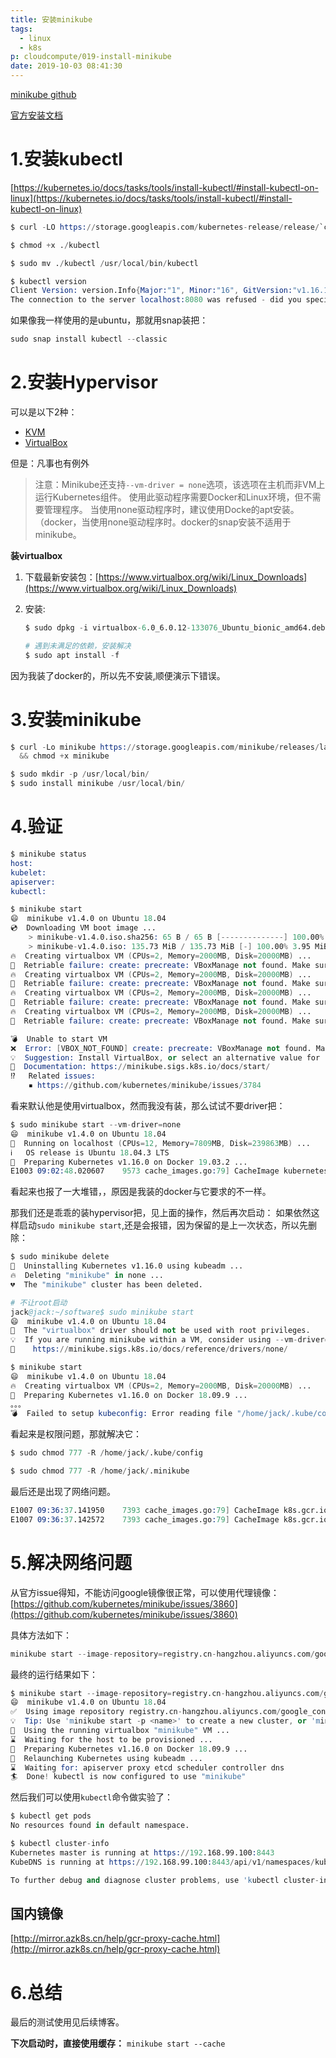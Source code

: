 ```yaml
---
title: 安装minikube
tags:
  - linux
  - k8s
p: cloudcompute/019-install-minikube
date: 2019-10-03 08:41:30
---
```


[minikube github](https://github.com/kubernetes/minikube/releases)

[官方安装文档](https://kubernetes.io/docs/tasks/tools/install-minikube/)

# 1.安装kubectl

[https://kubernetes.io/docs/tasks/tools/install-kubectl/#install-kubectl-on-linux](https://kubernetes.io/docs/tasks/tools/install-kubectl/#install-kubectl-on-linux)

```s
$ curl -LO https://storage.googleapis.com/kubernetes-release/release/`curl -s https://storage.googleapis.com/kubernetes-release/release/stable.txt`/bin/linux/amd64/kubectl

$ chmod +x ./kubectl

$ sudo mv ./kubectl /usr/local/bin/kubectl

$ kubectl version
Client Version: version.Info{Major:"1", Minor:"16", GitVersion:"v1.16.1", GitCommit:"d647ddbd755faf07169599a625faf302ffc34458", GitTreeState:"clean", BuildDate:"2019-10-02T17:01:15Z", GoVersion:"go1.12.10", Compiler:"gc", Platform:"linux/amd64"}
The connection to the server localhost:8080 was refused - did you specify the right host or port?
```

如果像我一样使用的是ubuntu，那就用snap装把：
```s
sudo snap install kubectl --classic
```

# 2.安装Hypervisor

可以是以下2种：

* [KVM](https://www.linux-kvm.org/page/Main_Page)
* [VirtualBox](https://www.virtualbox.org/wiki/Downloads)

但是：凡事也有例外

> 注意：Minikube还支持`--vm-driver = none`选项，该选项在主机而非VM上运行Kubernetes组件。 使用此驱动程序需要Docker和Linux环境，但不需要管理程序。 当使用none驱动程序时，建议使用Docke的apt安装。（docker，当使用none驱动程序时。docker的snap安装不适用于minikube。

**装virtualbox**

1. 下载最新安装包：[https://www.virtualbox.org/wiki/Linux_Downloads](https://www.virtualbox.org/wiki/Linux_Downloads)

2. 安装:
    ```s
    $ sudo dpkg -i virtualbox-6.0_6.0.12-133076_Ubuntu_bionic_amd64.deb

    # 遇到未满足的依赖，安装解决
    $ sudo apt install -f
    ```

因为我装了docker的，所以先不安装,顺便演示下错误。

# 3.安装minikube

```s
$ curl -Lo minikube https://storage.googleapis.com/minikube/releases/latest/minikube-linux-amd64 \
  && chmod +x minikube

$ sudo mkdir -p /usr/local/bin/
$ sudo install minikube /usr/local/bin/
```

# 4.验证

```s
$ minikube status
host: 
kubelet: 
apiserver: 
kubectl: 

$ minikube start
😄  minikube v1.4.0 on Ubuntu 18.04
💿  Downloading VM boot image ...
    > minikube-v1.4.0.iso.sha256: 65 B / 65 B [--------------] 100.00% ? p/s 0s
    > minikube-v1.4.0.iso: 135.73 MiB / 135.73 MiB [-] 100.00% 3.95 MiB p/s 34s
🔥  Creating virtualbox VM (CPUs=2, Memory=2000MB, Disk=20000MB) ...
🔄  Retriable failure: create: precreate: VBoxManage not found. Make sure VirtualBox is installed and VBoxManage is in the path
🔥  Creating virtualbox VM (CPUs=2, Memory=2000MB, Disk=20000MB) ...
🔄  Retriable failure: create: precreate: VBoxManage not found. Make sure VirtualBox is installed and VBoxManage is in the path
🔥  Creating virtualbox VM (CPUs=2, Memory=2000MB, Disk=20000MB) ...
🔄  Retriable failure: create: precreate: VBoxManage not found. Make sure VirtualBox is installed and VBoxManage is in the path
🔥  Creating virtualbox VM (CPUs=2, Memory=2000MB, Disk=20000MB) ...
🔄  Retriable failure: create: precreate: VBoxManage not found. Make sure VirtualBox is installed and VBoxManage is in the path

💣  Unable to start VM
❌  Error: [VBOX_NOT_FOUND] create: precreate: VBoxManage not found. Make sure VirtualBox is installed and VBoxManage is in the path
💡  Suggestion: Install VirtualBox, or select an alternative value for --vm-driver
📘  Documentation: https://minikube.sigs.k8s.io/docs/start/
⁉️   Related issues:
    ▪ https://github.com/kubernetes/minikube/issues/3784
```

看来默认他是使用virtualbox，然而我没有装，那么试试不要driver把：

```s
$ sudo minikube start --vm-driver=none
😄  minikube v1.4.0 on Ubuntu 18.04
🤹  Running on localhost (CPUs=12, Memory=7809MB, Disk=239863MB) ...
ℹ️   OS release is Ubuntu 18.04.3 LTS
🐳  Preparing Kubernetes v1.16.0 on Docker 19.03.2 ...
E1003 09:02:48.020607    9573 cache_images.go:79] CacheImage kubernetesui/dashboard:v2.0.0-beta4 -> /home/jack/.minikube/cache/images/kubernetesui/dashboard_v2.0.0-beta4 failed: Get https://index.docker.io/v2/kubernetesui/dashboard/manifests/v2.0.0-beta4: x509: certificate is valid for staging.ogwee.com, staging.gonift.com, perf.gonift.com, staging.getmynift.com, st.nift.me, not index.docker.io

```

看起来也报了一大堆错，，原因是我装的docker与它要求的不一样。

那我们还是乖乖的装hypervisor把，见上面的操作，然后再次启动： 如果依然这样启动`sudo minikube start`,还是会报错，因为保留的是上一次状态，所以先删除：

```s
$ sudo minikube delete
🔄  Uninstalling Kubernetes v1.16.0 using kubeadm ...
🔥  Deleting "minikube" in none ...
💔  The "minikube" cluster has been deleted.

# 不让root启动
jack@jack:~/software$ sudo minikube start
😄  minikube v1.4.0 on Ubuntu 18.04
🛑  The "virtualbox" driver should not be used with root privileges.
💡  If you are running minikube within a VM, consider using --vm-driver=none:
📘    https://minikube.sigs.k8s.io/docs/reference/drivers/none/

$ minikube start
😄  minikube v1.4.0 on Ubuntu 18.04
🔥  Creating virtualbox VM (CPUs=2, Memory=2000MB, Disk=20000MB) ...
🐳  Preparing Kubernetes v1.16.0 on Docker 18.09.9 ...
。。。
💣  Failed to setup kubeconfig: Error reading file "/home/jack/.kube/config": open /home/jack/.kube/config: permission denied
```
看起来是权限问题，那就解决它：
```s
$ sudo chmod 777 -R /home/jack/.kube/config

$ sudo chmod 777 -R /home/jack/.minikube
```

最后还是出现了网络问题。

```s
E1007 09:36:37.141950    7393 cache_images.go:79] CacheImage k8s.gcr.io/kube-addon-manager:v9.0.2 -> /home/jack/.minikube/cache/images/k8s.gcr.io/kube-addon-manager_v9.0.2 failed: fetching image: Get https://k8s.gcr.io/v2/: dial tcp 108.177.125.82:443: i/o timeout
E1007 09:36:37.142572    7393 cache_images.go:79] CacheImage k8s.gcr.io/pause:3.1 -> /home/jack/.minikube/cache/images/k8s.gcr.io/pause_3.1 failed: fetching image: Get https://k8s.gcr.io/v2/: dial tcp 108.177.125.82:443: i/o timeout
```

# 5.解决网络问题

从官方issue得知，不能访问google镜像很正常，可以使用代理镜像：[https://github.com/kubernetes/minikube/issues/3860](https://github.com/kubernetes/minikube/issues/3860)

具体方法如下：

```s
minikube start --image-repository=registry.cn-hangzhou.aliyuncs.com/google_containers
```
最终的运行结果如下：
```s
$ minikube start --image-repository=registry.cn-hangzhou.aliyuncs.com/google_containers
😄  minikube v1.4.0 on Ubuntu 18.04
✅  Using image repository registry.cn-hangzhou.aliyuncs.com/google_containers
💡  Tip: Use 'minikube start -p <name>' to create a new cluster, or 'minikube delete' to delete this one.
🏃  Using the running virtualbox "minikube" VM ...
⌛  Waiting for the host to be provisioned ...
🐳  Preparing Kubernetes v1.16.0 on Docker 18.09.9 ...
🔄  Relaunching Kubernetes using kubeadm ... 
⌛  Waiting for: apiserver proxy etcd scheduler controller dns
🏄  Done! kubectl is now configured to use "minikube"
```

然后我们可以使用`kubectl`命令做实验了：

```s
$ kubectl get pods
No resources found in default namespace.

$ kubectl cluster-info
Kubernetes master is running at https://192.168.99.100:8443
KubeDNS is running at https://192.168.99.100:8443/api/v1/namespaces/kube-system/services/kube-dns:dns/proxy

To further debug and diagnose cluster problems, use 'kubectl cluster-info dump'.
```

## 国内镜像

[http://mirror.azk8s.cn/help/gcr-proxy-cache.html](http://mirror.azk8s.cn/help/gcr-proxy-cache.html)

# 6.总结

最后的测试使用见后续博客。


**下次启动时，直接使用缓存：** `minikube start --cache`






